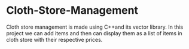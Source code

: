 # Cloth-Store-Management
Cloth store management is made using C++and its vector library. In this project  we can add items and then can display them as a list of items in cloth store with their respective prices.
